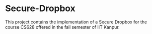 # Secure-Dropbox
This project contains the implementation of a Secure Dropbox for the course CS628 offered in the fall semester of IIT Kanpur.
